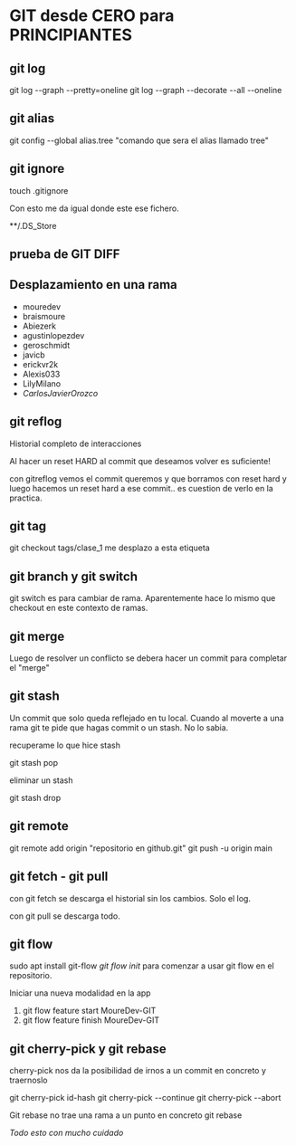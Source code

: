 # GIT desde CERO para PRINCIPIANTES

## git log
git log --graph --pretty=oneline
git log --graph --decorate --all --oneline

## git alias 
git config --global alias.tree "comando que sera el alias llamado tree"

## git ignore

touch .gitignore

Con esto me da igual donde este ese fichero.

**/.DS_Store 

## prueba de GIT DIFF

## Desplazamiento en una rama

- mouredev
- braismoure
- Abiezerk
- agustinlopezdev
- geroschmidt
- javicb
- erickvr2k
- Alexis033
- LilyMilano
- _CarlosJavierOrozco_

## git reflog

Historial completo de interacciones

Al hacer un reset HARD al commit que deseamos volver es suficiente! 

con gitreflog vemos el commit queremos y que borramos con reset hard y luego hacemos un reset hard a ese commit.. es cuestion de verlo en la practica. 

## git tag

git checkout tags/clase_1 me desplazo a esta etiqueta


## git branch y git switch 

git switch es para cambiar de rama. Aparentemente hace lo mismo que checkout en este contexto de ramas.


## git merge 

Luego de resolver un conflicto se debera hacer un commit para completar el "merge"

## git stash 

Un commit que solo queda reflejado en tu local. Cuando al moverte a una rama git te pide que hagas commit o un stash. No lo sabia.

recuperame lo que hice stash

git stash pop

eliminar un stash

git stash drop

## git remote 

git remote add origin "repositorio en github.git"
git push -u origin main

## git fetch - git pull

con git fetch se descarga el historial sin los cambios. Solo el log. 

con git pull se descarga todo.

## git flow

sudo apt install git-flow
_git flow init_ para comenzar a usar git flow en el repositorio. 

Iniciar una nueva modalidad en la app

1. git flow feature start MoureDev-GIT
2. git flow feature finish MoureDev-GIT

## git cherry-pick y git rebase

cherry-pick nos da la posibilidad de irnos a un commit en concreto y traernoslo

git cherry-pick id-hash
git cherry-pick --continue
git cherry-pick --abort

Git rebase no trae una rama a un punto en concreto
git rebase 

_Todo esto con mucho cuidado_